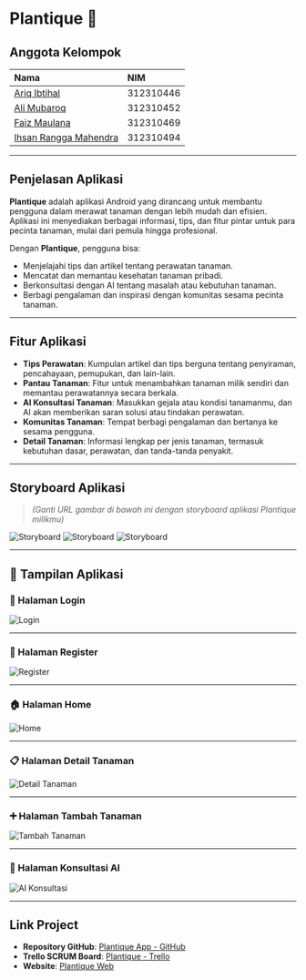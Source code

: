 # Plantique 🌿

## Anggota Kelompok
| Nama | NIM |
|:-----------------------------|:------------|
| [Ariq Ibtihal](https://github.com/ariq190505) | 312310446 |
| [Ali Mubaroq](https://github.com/alimubaroq) | 312310452 |
| [Faiz Maulana](https://github.com/PaisMaulanaaa) | 312310469 |
| [Ihsan Rangga Mahendra](https://github.com/IHSANRANGGAMAHENDRA) | 312310494 |

---

## Penjelasan Aplikasi
**Plantique** adalah aplikasi Android yang dirancang untuk membantu pengguna dalam merawat tanaman dengan lebih mudah dan efisien. Aplikasi ini menyediakan berbagai informasi, tips, dan fitur pintar untuk para pecinta tanaman, mulai dari pemula hingga profesional.  

Dengan **Plantique**, pengguna bisa:
- Menjelajahi tips dan artikel tentang perawatan tanaman.
- Mencatat dan memantau kesehatan tanaman pribadi.
- Berkonsultasi dengan AI tentang masalah atau kebutuhan tanaman.
- Berbagi pengalaman dan inspirasi dengan komunitas sesama pecinta tanaman.

---

## Fitur Aplikasi
- **Tips Perawatan**: Kumpulan artikel dan tips berguna tentang penyiraman, pencahayaan, pemupukan, dan lain-lain.
- **Pantau Tanaman**: Fitur untuk menambahkan tanaman milik sendiri dan memantau perawatannya secara berkala.
- **AI Konsultasi Tanaman**: Masukkan gejala atau kondisi tanamanmu, dan AI akan memberikan saran solusi atau tindakan perawatan.
- **Komunitas Tanaman**: Tempat berbagi pengalaman dan bertanya ke sesama pengguna.
- **Detail Tanaman**: Informasi lengkap per jenis tanaman, termasuk kebutuhan dasar, perawatan, dan tanda-tanda penyakit.

---

## Storyboard Aplikasi  
> *(Ganti URL gambar di bawah ini dengan storyboard aplikasi Plantique milikmu)*

![Storyboard](https://i.ibb.co.com/BFXBs4Y/Whats-App-Image-2025-05-07-at-18-37-00.jpg)
![Storyboard](https://i.ibb.co.com/pcnvLrG/Cuplikan-layar-2025-05-07-182727.png)
![Storyboard](https://i.ibb.co.com/YFSCpgXG/Whats-App-Image-2025-05-07-at-18-36-29.jpg)



---

## 📱 Tampilan Aplikasi

### 🔐 Halaman Login  
![Login](https://i.ibb.co.com/0Rj2kmgW/Whats-App-Image-2025-05-07-at-18-43-54-1.jpg)

---

### 📝 Halaman Register  
![Register](https://i.ibb.co.com/mrXJt87d/Whats-App-Image-2025-05-07-at-18-43-54.jpg)

---

### 🏠 Halaman Home  
![Home](https://i.ibb.co.com/Hffxb1yZ/Whats-App-Image-2025-05-07-at-18-43-58.jpg)

---

### 📋 Halaman Detail Tanaman  
![Detail Tanaman](https://i.ibb.co.com/jvW1xpFc/7896.png)

---

### ➕ Halaman Tambah Tanaman  
![Tambah Tanaman](http://i.ibb.co.com/ksjryHSj/159.png)

---

### 🤖 Halaman Konsultasi AI  
![AI Konsultasi](https://i.ibb.co.com/zTH2Sc95/Cuplikan-layar-2025-05-07-183855.png)

---

## Link Project
- **Repository GitHub**: [Plantique App - GitHub](https://github.com/PaisMaulanaaa/Plantique)
- **Trello SCRUM Board**: [Plantique - Trello](https://trello.com/b/t2hHKd97/plantique)
- **Website**: [Plantique Web]()

